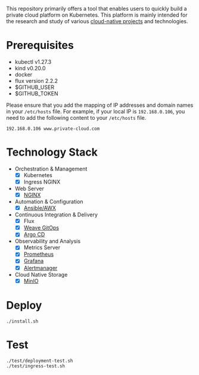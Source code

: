 This repository primarily offers a tool that enables users to quickly build a private cloud platform on Kubernetes. This platform is mainly intended for the research and study of various [cloud-native projects](https://landscape.cncf.io/) and technologies.

# Prerequisites

- kubectl v1.27.3
- kind v0.20.0
- docker
- flux version 2.2.2
- $GITHUB_USER
- $GITHUB_TOKEN

Please ensure that you add the mapping of IP addresses and domain names in your `/etc/hosts` file. For example, if your local IP is `192.168.0.106`, you need to add the following content to your `/etc/hosts` file.

```
192.168.0.106 www.private-cloud.com
```

# Technology Stack

- Orchestration & Management
  - [x] Kubernetes
  - [x] Ingress NGINX
- Web Server
  - [x] [NGINX](http://www.private-cloud.com/nginx)
- Automation & Configuration
  - [x] [Ansible/AWX](http://www.private-cloud.com/awx/#/home)
- Continuous Integration & Delivery
  - [x] Flux
  - [x] [Weave GitOps](http://www.private-cloud.com/weave-gitops)
  - [x] [Argo CD](http://www.private-cloud.com/argocd)
- Observability and Analysis
  - [x] Metrics Server
  - [x] [Prometheus](http://www.private-cloud.com/prometheus)
  - [x] [Grafana](http://www.private-cloud.com/grafana)
  - [x] [Alertmanager](http://www.private-cloud.com/alertmanager)
- Cloud Native Storage
  - [x] [MinIO](https://www.private-cloud.com/minio/)

# Deploy

```
./install.sh
```

# Test

```
./test/deployment-test.sh
./test/ingress-test.sh
```
